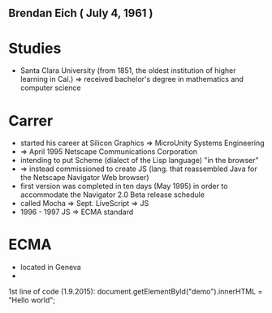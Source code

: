 
 
 ## Brendan Eich ( July 4, 1961 )
 
 # Studies
 * Santa Clara University (from 1851, the oldest institution of higher learning in Cal.)
 => received bachelor's degree in mathematics and computer science
 
 # Carrer
 * started his career at Silicon Graphics => MicroUnity Systems Engineering 
 * => April 1995 Netscape Communications Corporation  
 * intending to put Scheme (dialect of the Lisp language) "in the browser"
 * => instead commissioned to create JS (lang. that reassembled Java for the  Netscape Navigator Web browser)
 * first version was completed in ten days (May 1995) in order to accommodate the Navigator 2.0 Beta release schedule
 * called Mocha => Sept. LiveScript => JS
 * 1996 - 1997 JS => ECMA standard
 
 # ECMA
 
 * located in Geneva
 * 
 
 
 
 
 1st line of code (1.9.2015): document.getElementById("demo").innerHTML = "Hello world";
 
